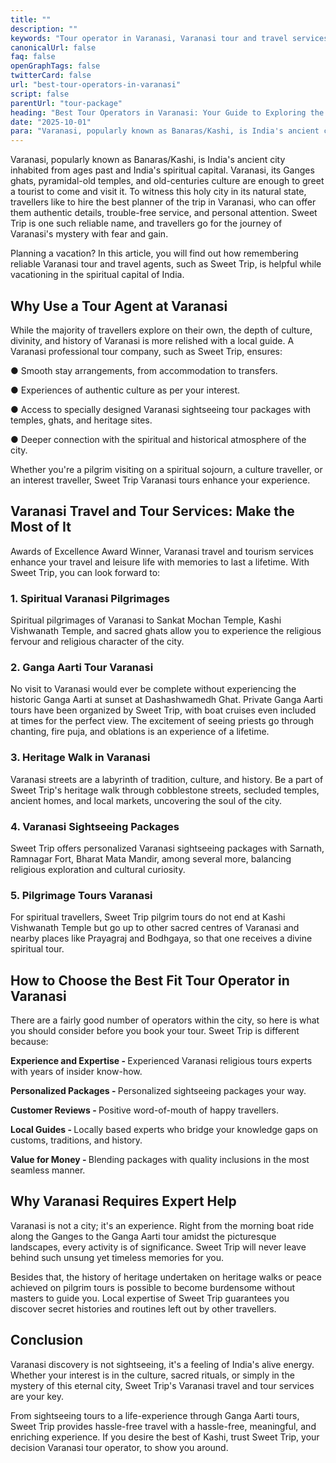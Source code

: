 ```yaml
---
title: ""
description: ""
keywords: "Tour operator in Varanasi, Varanasi tour and travel services Secondary keywords-Spiritual tours in Varanasi, Varanasi sightseeing packages, Ganga aarti tour Varanasi, Heritage walk in Varanasi, Pilgrimage tours Varanasi"
canonicalUrl: false
faq: false
openGraphTags: false
twitterCard: false
url: "best-tour-operators-in-varanasi"
script: false
parentUrl: "tour-package"
heading: "Best Tour Operators in Varanasi: Your Guide to Exploring the Spiritual Capital"
date: "2025-10-01"
para: "Varanasi, popularly known as Banaras/Kashi, is India's ancient city inhabited from ages past and India's spiritual capital. Varanasi, its Ganges ghats, pyramidal-old temples, and old-centuries culture are enough to greet a tourist to come and visit it. To witness this holy city in its natural state, travellers like to hire the best planner of the trip in Varanasi, who can offer them authentic details, trouble-free service, and personal attention. Sweet Trip is one such reliable name, and travellers go for the journey of Varanasi's mystery with fear and gain."
---
```


<p>Varanasi, popularly known as Banaras/Kashi, is India's ancient city inhabited from ages past and India's spiritual capital. Varanasi, its Ganges ghats, pyramidal-old temples, and old-centuries culture are enough to greet a tourist to come and visit it. To witness this holy city in its natural state, travellers like to hire the best planner of the trip in Varanasi, who can offer them authentic details, trouble-free service, and personal attention. Sweet Trip is one such reliable name, and travellers go for the journey of Varanasi's mystery with fear and gain.</p>
<p className="mt-2">Planning a vacation? In this article, you will find out how remembering reliable Varanasi tour and travel agents, such as Sweet Trip, is helpful while vacationing in the spiritual capital of India.</p>
<h2 className="mt-5 font-bold">
Why Use a Tour Agent at Varanasi
</h2>
<p>
           While the majority of travellers explore on their own, the depth of culture, divinity, and history of Varanasi is more relished with a local guide. A Varanasi professional tour company, such as Sweet Trip, ensures:
              </p>
              <p className="mt-2">●	Smooth stay arrangements, from accommodation to transfers.</p>
              <p>●	Experiences of authentic culture as per your interest.</p>
              <p>●	Access to specially designed Varanasi sightseeing tour packages with temples, ghats, and heritage sites.</p>
              <p>●	Deeper connection with the spiritual and historical atmosphere of the city.</p>
              <p className="mt-2">Whether you're a pilgrim visiting on a spiritual sojourn, a culture traveller, or an interest traveller, Sweet Trip Varanasi tours enhance your experience.</p>
              <h2 className="mt-5 font-bold">
              Varanasi Travel and Tour Services: Make the Most of It
              </h2>
              <p>Awards of Excellence Award Winner, Varanasi travel and tourism services enhance your travel and leisure life with memories to last a lifetime. With Sweet Trip, you can look forward to:</p>
              <h3 className="mt-3 font-bold">1. Spiritual Varanasi Pilgrimages</h3>
              <p>Spiritual pilgrimages of Varanasi to Sankat Mochan Temple, Kashi Vishwanath Temple, and sacred ghats allow you to experience the religious fervour and religious character of the city.</p>
              <h3 className="mt-3 font-bold">2. Ganga Aarti Tour Varanasi</h3>
              <p>No visit to Varanasi would ever be complete without experiencing the historic Ganga Aarti at sunset at Dashashwamedh Ghat. Private Ganga Aarti tours have been organized by Sweet Trip, with boat cruises even included at times for the perfect view. The excitement of seeing priests go through chanting, fire puja, and oblations is an experience of a lifetime.</p>
              <h3 className="mt-3 font-bold">3. Heritage Walk in Varanasi</h3>
              <p>Varanasi streets are a labyrinth of tradition, culture, and history. Be a part of Sweet Trip's heritage walk through cobblestone streets, secluded temples, ancient homes, and local markets, uncovering the soul of the city.</p>
              <h3 className="mt-3 font-bold">4. Varanasi Sightseeing Packages</h3>
              <p>Sweet Trip offers personalized Varanasi sightseeing packages with Sarnath, Ramnagar Fort, Bharat Mata Mandir, among several more, balancing religious exploration and cultural curiosity.</p>
              <h3 className="mt-3 font-bold">5. Pilgrimage Tours Varanasi</h3>
              <p>For spiritual travellers, Sweet Trip pilgrim tours do not end at Kashi Vishwanath Temple but go up to other sacred centres of Varanasi and nearby places like Prayagraj and Bodhgaya, so that one receives a divine spiritual tour.</p>
              <h2 className="mt-5 font-bold">How to Choose the Best Fit Tour Operator in Varanasi</h2>
              <p>There are a fairly good number of operators within the city, so here is what you should consider before you book your tour. Sweet Trip is different because:</p>
               <p className="mt-2">
                <strong>Experience and Expertise - </strong> Experienced Varanasi religious tours experts with years of insider know-how.
              </p>
              <p>
                <strong>Personalized Packages - </strong> Personalized sightseeing packages your way.
              </p>
              <p>
                <strong>Customer Reviews - </strong> Positive word-of-mouth of happy travellers.
              </p>
              <p><strong>Local Guides - </strong> Locally based experts who bridge your knowledge gaps on customs, traditions, and history.</p>
               <p><strong>Value for Money - </strong> Blending packages with quality inclusions in the most seamless manner.</p>
               <h2 className="mt-5 font-bold">
             Why Varanasi Requires Expert Help
              </h2>
              <p>Varanasi is not a city; it's an experience. Right from the morning boat ride along the Ganges to the Ganga Aarti tour amidst the picturesque landscapes, every activity is of significance. Sweet Trip will never leave behind such unsung yet timeless memories for you.</p>
              <p className="mt-2">Besides that, the history of heritage undertaken on heritage walks or peace achieved on pilgrim tours is possible to become burdensome without masters to guide you. Local expertise of Sweet Trip guarantees you discover secret histories and routines left out by other travellers.</p>
              <h2 className="mt-5 font-bold">Conclusion</h2>
              <p>Varanasi discovery is not sightseeing, it's a feeling of India's alive energy. Whether your interest is in the culture, sacred rituals, or simply in the mystery of this eternal city, Sweet Trip's Varanasi travel and tour services are your key.</p>
              <p className="mt-2">From sightseeing tours to a life-experience through Ganga Aarti tours, Sweet Trip provides hassle-free travel with a hassle-free, meaningful, and enriching experience. If you desire the best of Kashi, trust Sweet Trip, your decision Varanasi tour operator, to show you around.</p>

